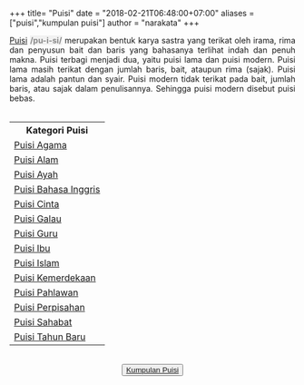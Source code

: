 +++
title= "Puisi"
date = "2018-02-21T06:48:00+07:00"
aliases = ["puisi","kumpulan puisi"]
author = "narakata"
+++

<div style="text-align: justify;">
<a href="/categories/puisi/">Puisi</a> <span style="color: #888888;"><span style="background-color: #f2f2f2;"><b>/pu-i-si/</b></span></span> merupakan bentuk karya sastra yang terikat oleh irama, rima dan penyusun bait dan baris yang bahasanya terlihat indah dan penuh makna. Puisi terbagi menjadi dua, yaitu puisi lama dan puisi modern. Puisi lama masih terikat dengan jumlah baris, bait, ataupun rima (sajak). Puisi lama adalah pantun dan syair. Puisi modern tidak terikat pada bait, jumlah baris, atau sajak dalam penulisannya. Sehingga puisi modern disebut puisi bebas.
<br /><br />
<table><tbody>
<tr><th>Kategori Puisi</th></tr>
<tr class="even"><td><a href="/tags/puisi-agama" target="_blank">Puisi Agama</a></td></tr>
<tr><td><a href="/tags/puisi-alam" target="_blank">Puisi Alam</a></td></tr>
<tr><td><a href="/tags/puisi-ayah" target="_blank">Puisi Ayah</a></td></tr>
<tr><td><a href="/tags/puisi-bahasa-inggris" target="_blank">Puisi Bahasa Inggris</a></td></tr>
<tr><td><a href="/tags/puisi-cinta" target="_blank">Puisi Cinta</a></td></tr>
<tr><td><a href="/tags/puisi-galau" target="_blank">Puisi Galau</a></td></tr>
<tr><td><a href="/tags/puisi-guru" target="_blank">Puisi Guru</a></td></tr>
<tr><td><a href="/tags/puisi-ibu" target="_blank">Puisi Ibu</a></td></tr>
<tr><td><a href="/tags/puisi-islam" target="_blank">Puisi Islam</a></td></tr>
<tr><td><a href="/tags/puisi-kemerdekaan" target="_blank">Puisi Kemerdekaan</a></td></tr>
<tr><td><a href="/tags/puisi-pahlawan" target="_blank">Puisi Pahlawan</a></td></tr>
<tr><td><a href="/tags/puisi-perpisahan" target="_blank">Puisi Perpisahan</a></td></tr>
<tr><td><a href="/tags/puisi-sahabat" target="_blank">Puisi Sahabat</a></td></tr>
<tr><td><a href="/tags/puisi-tahun-baru" target="_blank">Puisi Tahun Baru</a></td></tr>
</tbody></table>
</div>
<br />
<center><button class="button-home"><a href='/tags/puisi/'><span>Kumpulan Puisi </span></a></button></center>

